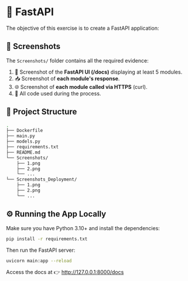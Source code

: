 # 🚀 FastAPI

The objective of this exercise is to create a FastAPI application:

## 📸 Screenshots

The `Screenshots/` folder contains all the required evidence:

1. 📄 Screenshot of the **FastAPI UI (/docs)** displaying at least 5 modules.
2. 📥 Screenshot of **each module's response**.
3. 🌐 Screenshot of **each module called via HTTPS** (curl).
4. 🧾 All code used during the process.


## 📁 Project Structure
```bash
.
├── Dockerfile
├── main.py                
├── models.py              
├── requirements.txt       
├── README.md
└── Screenshots/
    ├── 1.png
    ├── 2.png
    └── ...           
└── Screenshots_Deployment/
    ├── 1.png
    ├── 2.png
    └── ...
```

## ⚙️ Running the App Locally

Make sure you have Python 3.10+ and install the dependencies:

```bash
pip install -r requirements.txt
```

Then run the FastAPI server:

```bash
uvicorn main:app --reload
```

Access the docs at 👉 http://127.0.0.1:8000/docs
